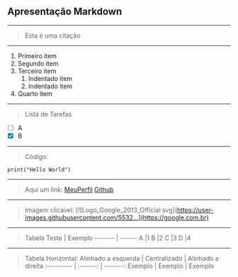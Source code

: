 ## Apresentação Markdown
---
> Esta é uma citação
---
1. Primeiro item
2. Segundo item
3. Terceiro item
    1. Indentado item
    2. Indentado item
4. Quarto item
---
> Lista de Tarefas
- [ ] A
- [x] B
---
> Código:
  ```
print("Hello World")
  ```
---
>Aqui um link:
[MeuPerfil](github.com/JotaHeartz)
[Github](github.com)
---
>Imagem clicavel:
[![Logo_Google_2013_Official svg](https://user-images.githubusercontent.com/5532...](https://google.com.br)
---
>Tabela
Teste   | Exemplo
------- | ------
A |1
B |2
C |3
D |4
---
>Tabela Horizontal:
Alinhado a esquerda | Centralizado | Alinhado a direita
:--------- | :------: | -------:
Exemplo | Exemplo | Exemplo
